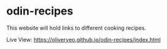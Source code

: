 # odin-recipes

This website will hold links to different cooking recipes.

Live View: https://oliveryeo.github.io/odin-recipes/index.html

